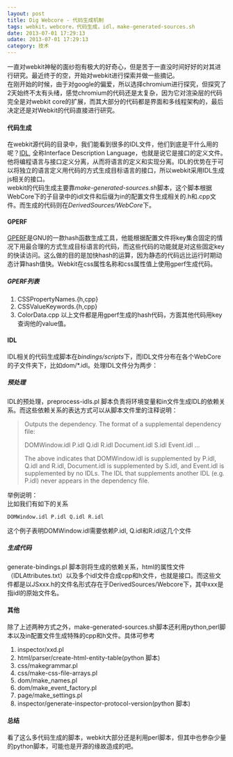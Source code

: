 ```yaml
---
layout: post
title: Dig Webcore - 代码生成机制
tags: webkit，webcore，代码生成，idl，make-generated-sources.sh
date: 2013-07-01 17:29:13
udate: 2013-07-01 17:29:13
category: 技术
---
```

[gperf]: http://www.gnu.org/software/gperf/manual/gperf.html#Top "GPERF DOC"
[idl]:http://www.w3.org/TR/WebIDL/ "IDL W3C"
  
一直对webkit神秘的面纱抱有极大的好奇心，但是苦于一直没时间好好的对其进行研究。最近终于的空，开始对webkit进行探索并做一些摘记。  
在刚开始的时候，由于对google的偏爱，所以选择chromium进行探究，但探究了2天始终不太有头绪，感觉chromium的代码还是太复杂，因为它对渲染层的代码完全是对webkit core的扩展，而其大部分的代码都是界面和多线程架构的，最后决定还是对Webkit的代码直接进行研究。  
  
#### 代码生成  
在webkit源代码的目录中，我们能看到很多的IDL文件，他们到底是干什么用的呢？[IDL][idl], 全称Interface Description Language，也就是说它是接口的定义文件。他将编程语言与接口定义分离，从而将语言的定义和实现分离。IDL的优势在于可以将独立的语言定义用代码的方式生成目标语言的接口，所以webkit采用IDL生成js相关的接口。  
webkit的代码生成主要靠*make-generated-sources.sh*脚本，这个脚本根据WebCore下的子目录中的idl文件和后缀为in的配置文件生成相关的.h和.cpp文件。而生成的代码则在*DerivedSources/WebCore*下。

#### GPERF
[GPERF][gperf]是GNU的一款hash函数生成工具，他能根据配置文件将key集合固定的情况下用最合理的方式生成目标语言的代码，而这些代码的功能就是对这些固定key的快读访问。这么做的目的是加快hash的运算，因为静态的代码远比运行时期动态计算hash值快。Webkit在css属性名称和css属性值上使用gperf生成代码。
  
##### GPERF列表  
1. CSSPropertyNames\.{h,cpp}  
2. CSSValueKeywords\.{h,cpp}  
3. ColorData.cpp
以上文件都是用gperf生成的hash代码，方面其他代码用key查询他的value值。
  
#### IDL  
IDL相关的代码生成脚本在*bindings/scripts*下，而IDL文件分布在各个WebCore的子文件夹下，比如dom/\*.idl。处理IDL文件分为两步：  

##### 预处理
IDL的预处理，preprocess-idls.pl 脚本负责将环境变量和in文件生成IDL的依赖关系。而这些依赖关系的表达方式可以从脚本文件里的注释说明：  

>  Outputs the dependency.
>  The format of a supplemental dependency file:
> 
>  DOMWindow.idl P.idl Q.idl R.idl
>  Document.idl S.idl
>  Event.idl
>  ...
> 
>  The above indicates that DOMWindow.idl is supplemented by P.idl, Q.idl and R.idl,
>  Document.idl is supplemented by S.idl, and Event.idl is supplemented by no IDLs.
>  The IDL that supplements another IDL (e.g. P.idl) never appears in the dependency file.
  
举例说明：  
比如我们有如下的关系  

    DOMWindow.idl P.idl Q.idl R.idl

这个例子表明DOMWindow.idl需要依赖P\.idl, Q\.idl和R\.idl这几个文件
  
##### 生成代码  
generate-bindings\.pl 脚本则将生成的依赖关系，html的属性文件（IDLAttributes\.txt）以及多个idl文件合成cpp和h文件，也就是接口。而这些文件都是以JSxxx\.h的文件名形式存在于DerivedSources/Webcore下，其中xxx是指idl的原始文件名。
  
#### 其他  
除了上述两种方式之外，make-generated-sources.sh脚本还利用python,perl脚本以及in配置文件生成特殊的cpp和h文件。具体可参考  
1. inspector/xxd.pl
2. html/parser/create-html-entity-table(python 脚本)
3. css/makegrammar.pl  
4. css/make-css-file-arrays.pl  
5. dom/make_names.pl  
6. dom/make_event_factory.pl  
7. page/make_settings.pl   
8. inspector/generate-inspector-protocol-version(python 脚本)
  
#### 总结  
看了这么多代码生成的脚本，webkit大部分还是利用perl脚本，但其中也参杂少量的python脚本，可能也是开源的缘故造成的吧。
